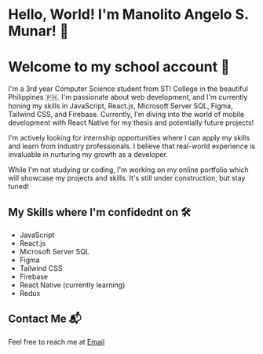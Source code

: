 # Hello, World! I'm Manolito Angelo S. Munar! 👋

# Welcome to my school account 🎒
I'm a 3rd year Computer Science student from STI College in the beautiful Philippines 🇵🇭. I'm passionate about web development, and I'm currently honing my skills in JavaScript, React.js, Microsoft Server SQL, Figma, Tailwind CSS, and Firebase. 
Currently, I'm diving into the world of mobile development with React Native for my thesis and potentially future projects!

I'm actively looking for internship opportunities where I can apply my skills and learn from industry professionals. I believe that real-world experience is invaluable in nurturing my growth as a developer.

While I'm not studying or coding, I'm working on my online portfolio which will showcase my projects and skills. It's still under construction, but stay tuned!

## My Skills where I'm confidednt on 🛠️

- JavaScript
- React.js
- Microsoft Server SQL
- Figma
- Tailwind CSS
- Firebase
- React Native (currently learning)
- Redux

## Contact Me 📬

Feel free to reach me at [Email](mailto:eloyMs26@gmail.com)
